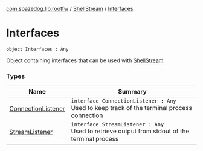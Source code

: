[com.spazedog.lib.rootfw](../../index.md) / [ShellStream](../index.md) / [Interfaces](.)

# Interfaces

`object Interfaces : Any`

Object containing interfaces that can be used with [ShellStream](../index.md)

### Types

| Name | Summary |
|---|---|
| [ConnectionListener](-connection-listener/index.md) | `interface ConnectionListener : Any`<br>Used to keep track of the terminal process connection |
| [StreamListener](-stream-listener/index.md) | `interface StreamListener : Any`<br>Used to retrieve output from stdout of the terminal process |
